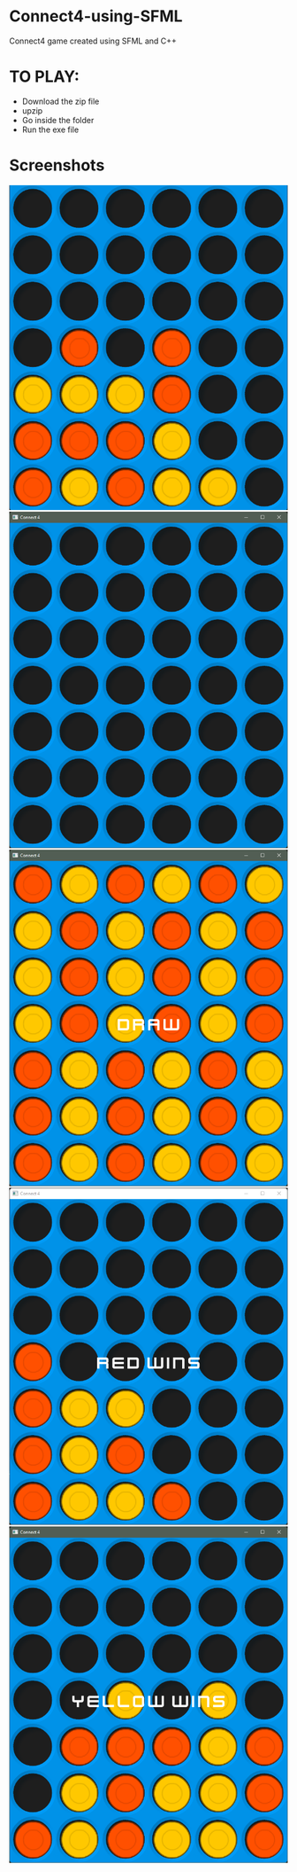 # Connect4-using-SFML
Connect4 game created using SFML and C++

# TO PLAY:
- Download the zip file
- upzip
- Go inside the folder
- Run the exe file

# Screenshots
![ScreenShot](Screenshot/Connect4.png)
![ScreenShot](Screenshot/gameplay2.png)
![ScreenShot](Screenshot/gameplay1.png)
![ScreenShot](Screenshot/gameplay3.png)
![ScreenShot](Screenshot/gameplay4.png)

